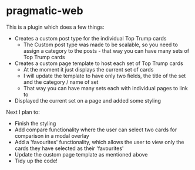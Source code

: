 # pragmatic-web

<p>This is a plugin which does a few things:</p>
<ul>
<li>Creates a custom post type for the individual Top Trump cards
<ul>
<li>The Custom post type was made to be scalable, so you need to assign a category to the posts - that way you can have many sets of Top Trump cards</li>
</ul>
</li>
<li>Creates a custom page template to host each set of Top Trump cards
<ul>
<li>At the moment it just displays the current set of cards
<li>I will update the template to have only two fields, the title of the set and the category / name of set</li>
<li>That way you can have many sets each with individual pages to link to </li>
</ul>
<li>Displayed the current set on a page and added some styling</li>
</ul>
<p>Next I plan to:</p>
<ul>
<li>Finish the styling
<li>Add compare functionality where the user can select two cards for comparison in a modal overlay</li>
<li>Add a 'favourites' functionality, which allows the user to view only the cards they have selected as their 'favourites'</li>
<li>Update the custom page template as mentioned above</li>
<li>Tidy up the code!</li>
</ul>
